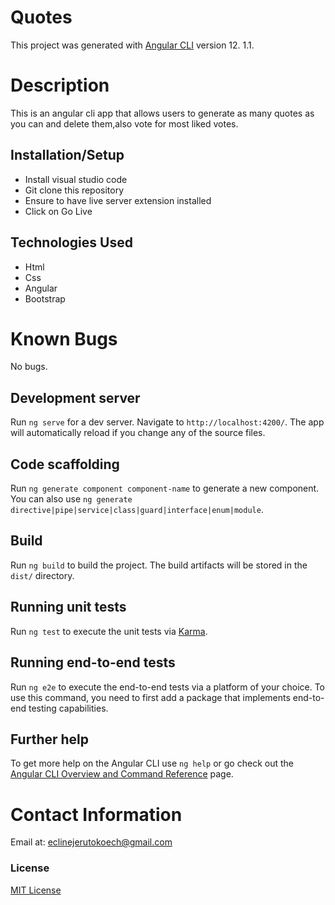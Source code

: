 # Quotes

This project was generated with [Angular CLI](https://github.com/angular/angular-cli) version 12.
1.1.


# Description

This is an angular cli app that allows users to generate as many quotes as you can and delete them,also vote for most liked votes.

## Installation/Setup

* Install visual studio code
* Git clone this repository
* Ensure to have live server extension installed
* Click on Go Live

## Technologies Used

* Html
* Css
* Angular
* Bootstrap


# Known Bugs
No bugs.

## Development server

Run `ng serve` for a dev server. Navigate to `http://localhost:4200/`. The app will automatically reload if you change any of the source files.

## Code scaffolding

Run `ng generate component component-name` to generate a new component. You can also use `ng generate directive|pipe|service|class|guard|interface|enum|module`.

## Build

Run `ng build` to build the project. The build artifacts will be stored in the `dist/` directory.

## Running unit tests

Run `ng test` to execute the unit tests via [Karma](https://karma-runner.github.io).

## Running end-to-end tests

Run `ng e2e` to execute the end-to-end tests via a platform of your choice. To use this command, you need to first add a package that implements end-to-end testing capabilities.

## Further help

To get more help on the Angular CLI use `ng help` or go check out the [Angular CLI Overview and Command Reference](https://angular.io/cli) page.

# Contact Information

Email at: eclinejerutokoech@gmail.com

### License

[MIT License](./LICENSE)